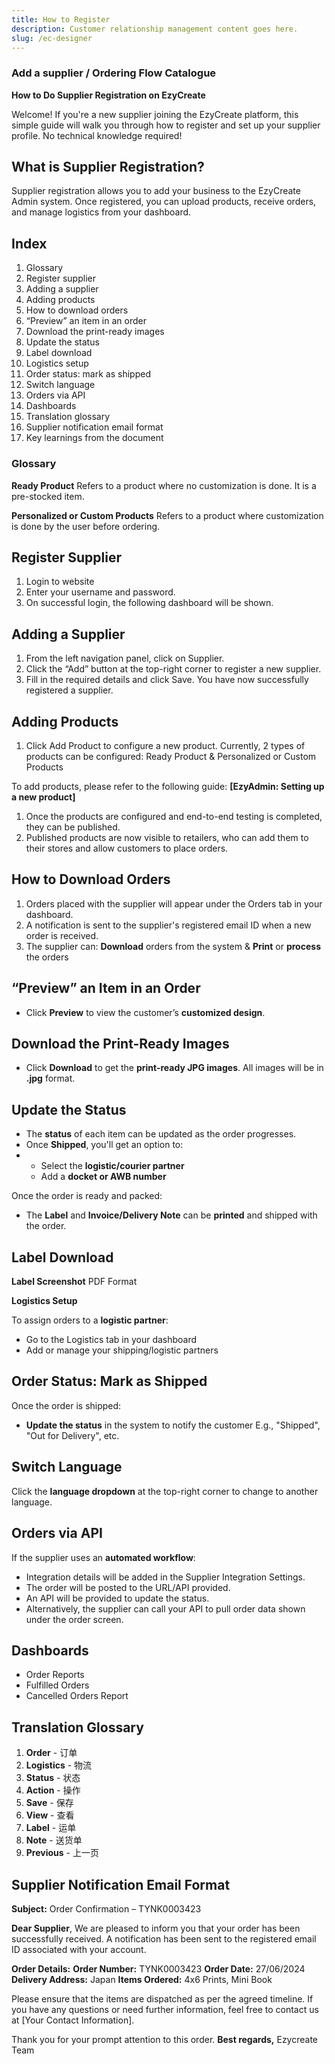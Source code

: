 ```yaml
---
title: How to Register
description: Customer relationship management content goes here.
slug: /ec-designer
---
```

### **Add a supplier / Ordering Flow Catalogue**

**How to Do Supplier Registration on EzyCreate**

Welcome! If you're a new supplier joining the EzyCreate platform, this simple guide will walk you through how to register and set up your supplier profile. No technical knowledge required!

## **What is Supplier Registration?**

Supplier registration allows you to add your business to the EzyCreate Admin system. Once registered, you can upload products, receive orders, and manage logistics from your dashboard.

## **Index**

1. Glossary
2. Register supplier
3. Adding a supplier
4. Adding products
5. How to download orders
6. “Preview” an item in an order
7. Download the print-ready images
8. Update the status
9. Label download
10. Logistics setup
11. Order status: mark as shipped
12. Switch language
13. Orders via API
14. Dashboards
15. Translation glossary
16. Supplier notification email format
17. Key learnings from the document

### **Glossary**

**Ready Product**
 Refers to a product where no customization is done. It is a pre-stocked item.

**Personalized or Custom Products**
 Refers to a product where customization is done by the user before ordering.

## **Register Supplier**

1. Login to website
2. Enter your username and password.
3. On successful login, the following dashboard will be shown.

## **Adding a Supplier**

1. From the left navigation panel, click on Supplier.
2. Click the “Add” button at the top-right corner to register a new supplier.
3. Fill in the required details and click Save. You have now successfully registered a supplier.

## **Adding Products**

1. Click Add Product to configure a new product.
   Currently, 2 types of products can be configured: Ready Product & Personalized or Custom Products

To add products, please refer to the following guide:
 **\[EzyAdmin: Setting up a new product]**

1. Once the products are configured and end-to-end testing is completed, they can be published.
2. Published products are now visible to retailers, who can add them to their stores and allow customers to place orders.

## **How to Download Orders**

1. Orders placed with the supplier will appear under the Orders tab in your dashboard.
2. A notification is sent to the supplier's registered email ID when a new order is received.
3. The supplier can:
   **Download** orders from the system & **Print** or **process** the orders

##  **“Preview” an Item in an Order**

* Click **Preview** to view the customer’s **customized design**.

## **Download the Print-Ready Images**

* Click **Download** to get the **print-ready JPG images**.
   All images will be in **.jpg** format.

## **Update the Status**

* The **status** of each item can be updated as the order progresses.
* Once **Shipped**, you'll get an option to:
* * Select the **logistic/courier partner**
  * Add a **docket or AWB number**

Once the order is ready and packed:

* The **Label** and **Invoice/Delivery Note** can be **printed** and shipped with the order.

## **Label Download**

**Label Screenshot**
 PDF Format

**Logistics Setup**

To assign orders to a **logistic partner**:

* Go to the Logistics tab in your dashboard
* Add or manage your shipping/logistic partners

## **Order Status: Mark as Shipped**

Once the order is shipped:

* **Update the status** in the system to notify the customer
   E.g., "Shipped", "Out for Delivery", etc.

## **Switch Language**

Click the **language dropdown** at the top-right corner to change to another language.

## **Orders via API**

If the supplier uses an **automated workflow**:

* Integration details will be added in the Supplier Integration Settings.
* The order will be posted to the URL/API provided.
* An API will be provided to update the status.
* Alternatively, the supplier can call your API to pull order data shown under the order screen.

## **Dashboards**

* Order Reports
* Fulfilled Orders
* Cancelled Orders Report

## **Translation Glossary**

1. **Order** - 订单
2. **Logistics** - 物流
3. **Status** - 状态
4. **Action** - 操作
5. **Save** - 保存
6. **View** - 查看
7. **Label** - 运单
8. **Note** - 送货单
9. **Previous** - 上一页

## **Supplier Notification Email Format**

**Subject:** Order Confirmation – TYNK0003423

**Dear Supplier**,
 We are pleased to inform you that your order has been successfully received. A notification has been sent to the registered email ID associated with your account.

**Order Details:**
 **Order Number:** TYNK0003423
 **Order Date:** 27/06/2024
 **Delivery Address:** Japan
 **Items Ordered:** 4x6 Prints, Mini Book

Please ensure that the items are dispatched as per the agreed timeline. If you have any questions or need further information, feel free to contact us at \[Your Contact Information].

Thank you for your prompt attention to this order.
 **Best regards,**
 Ezycreate Team
